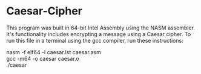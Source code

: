 # Caesar-Cipher
This program was built in 64-bit Intel Assembly using the NASM assembler. It's functionality includes encrypting a message using a Caesar cipher.
To run this file in a terminal using the gcc compiler, run these instructions:

nasm -f elf64 -l caesar.lst caesar.asm
<br>
gcc -m64 -o caesar  caesar.o
<br>
./caesar

